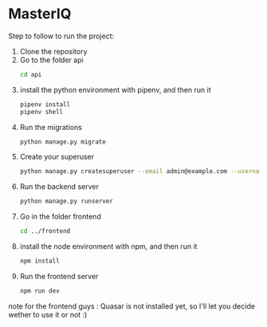 # MasterIQ

Step to follow to run the project:

1. Clone the repository
2. Go to the folder api
    ```bash
    cd api
    ```
3. install the python environment with pipenv, and then run it
    ```bash
    pipenv install
    pipenv shell
    ```
3. Run the migrations
    ```bash
    python manage.py migrate
    ```
4. Create your superuser
    ```bash
    python manage.py createsuperuser --email admin@example.com --username admin
    ```
5. Run the backend server
    ```bash
    python manage.py runserver
    ```
6. Go in the folder frontend
    ```bash
    cd ../frontend
    ```
7. install the node environment with npm, and then run it
    ```bash
    npm install
    ```
7. Run the frontend server
    ```bash
    npm run dev
    ```
   


note for the frontend guys : Quasar is not installed yet, so I'll let you decide wether to use it or not :)